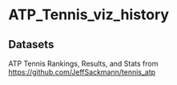 # ATP_Tennis_viz_history

<h2>Datasets</h2>

ATP Tennis Rankings, Results, and Stats from https://github.com/JeffSackmann/tennis_atp
